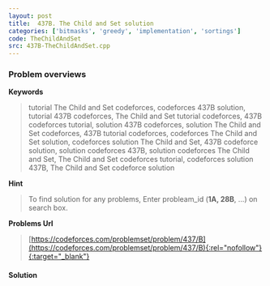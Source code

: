 ```yaml
---
layout: post
title:  437B. The Child and Set solution
categories: ['bitmasks', 'greedy', 'implementation', 'sortings']
code: TheChildAndSet
src: 437B-TheChildAndSet.cpp
---
```

### **Problem overviews**

**Keywords**
> tutorial The Child and Set codeforces, codeforces 437B solution, tutorial 437B codeforces, The Child and Set tutorial codeforces, 437B codeforces tutorial, solution 437B codeforces, solution The Child and Set codeforces, 437B tutorial codeforces, codeforces The Child and Set solution, codeforces solution The Child and Set, 437B codeforce solution, solution codeforces 437B, solution codeforces The Child and Set, The Child and Set codeforces tutorial, codeforces solution 437B, The Child and Set codeforce solution

**Hint**
> To find solution for any problems, Enter probleam_id (**1A, 28B**, ...) on search box. 

**Problems Url**
> [https://codeforces.com/problemset/problem/437/B](https://codeforces.com/problemset/problem/437/B){:rel="nofollow"}{:target="_blank"}

#### **Solution**



